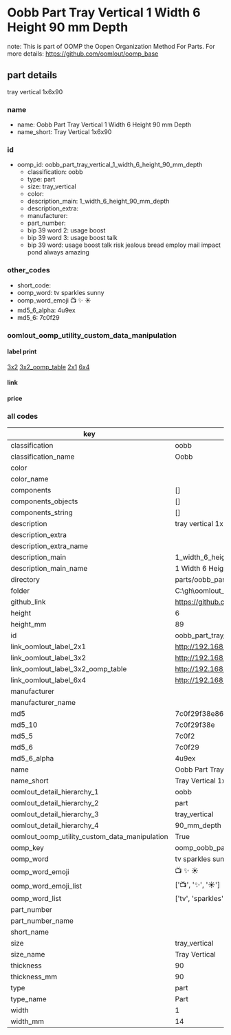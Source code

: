# Oobb Part Tray Vertical 1 Width 6 Height 90 mm Depth  

note: This is part of OOMP the Oopen Organization Method For Parts. For more details: https://github.com/oomlout/oomp_base

##  part details
  



tray vertical 1x6x90



### name
* name: Oobb Part Tray Vertical 1 Width 6 Height 90 mm Depth
* name_short: Tray Vertical 1x6x90 
### id
* oomp_id: oobb_part_tray_vertical_1_width_6_height_90_mm_depth
  * classification: oobb
  * type: part
  * size: tray_vertical
  * color: 
  * description_main: 1_width_6_height_90_mm_depth
  * description_extra: 
  * manufacturer: 
  * part_number: 
  * bip 39 word 2: usage boost
  * bip 39 word 3: usage boost talk
  * bip 39 word: usage boost talk risk jealous bread employ mail impact pond always amazing

### other_codes
* short_code: 
* oomp_word: tv sparkles sunny
* oomp_word_emoji :tv: :sparkles: :sunny:
* md5_6_alpha: 4u9ex
* md5_6: 7c0f29






### oomlout_oomp_utility_custom_data_manipulation
#### label print
[3x2](http://192.168.1.245:1112/?label=oomp%204u9ex)
[3x2_oomp_table](http://192.168.1.108:1112/?label=oomp%204u9ex)
[2x1](http://192.168.1.242:1112/?label=oomp%204u9ex)
[6x4](http://192.168.1.55:1112/?label=oomp%204u9ex)    

#### link

                              

#### price







### all codes 
| key | value |  
| --- | --- |  
| classification | oobb |  
| classification_name | Oobb |  
| color |  |  
| color_name |  |  
| components | [] |  
| components_objects | [] |  
| components_string | [] |  
| description | tray vertical 1x6x90 |  
| description_extra |  |  
| description_extra_name |  |  
| description_main | 1_width_6_height_90_mm_depth |  
| description_main_name | 1 Width 6 Height 90 mm Depth |  
| directory | parts/oobb_part_tray_vertical_1_width_6_height_90_mm_depth |  
| folder | C:\gh\oomlout_oobb_version_4_generated_parts\parts\oobb_part_tray_vertical_1_width_6_height_90_mm_depth |  
| github_link | https://github.com/oomlout/oomlout_oomp_part_src/tree/main/parts/oobb_part_tray_vertical_1_width_6_height_90_mm_depth |  
| height | 6 |  
| height_mm | 89 |  
| id | oobb_part_tray_vertical_1_width_6_height_90_mm_depth |  
| link_oomlout_label_2x1 | http://192.168.1.242:1112/?label=oomp%204u9ex |  
| link_oomlout_label_3x2 | http://192.168.1.245:1112/?label=oomp%204u9ex |  
| link_oomlout_label_3x2_oomp_table | http://192.168.1.108:1112/?label=oomp%204u9ex |  
| link_oomlout_label_6x4 | http://192.168.1.55:1112/?label=oomp%204u9ex |  
| manufacturer |  |  
| manufacturer_name |  |  
| md5 | 7c0f29f38e86291c6dbbcba7bb066f7c |  
| md5_10 | 7c0f29f38e |  
| md5_5 | 7c0f2 |  
| md5_6 | 7c0f29 |  
| md5_6_alpha | 4u9ex |  
| name | Oobb Part Tray Vertical 1 Width 6 Height 90 mm Depth |  
| name_short | Tray Vertical 1x6x90  |  
| oomlout_detail_hierarchy_1 | oobb |  
| oomlout_detail_hierarchy_2 | part |  
| oomlout_detail_hierarchy_3 | tray_vertical |  
| oomlout_detail_hierarchy_4 | 90_mm_depth |  
| oomlout_oomp_utility_custom_data_manipulation | True |  
| oomp_key | oomp_oobb_part_tray_vertical_1_width_6_height_90_mm_depth |  
| oomp_word | tv sparkles sunny |  
| oomp_word_emoji | :tv: :sparkles: :sunny: |  
| oomp_word_emoji_list | [':tv:', ':sparkles:', ':sunny:'] |  
| oomp_word_list | ['tv', 'sparkles', 'sunny'] |  
| part_number |  |  
| part_number_name |  |  
| short_name |  |  
| size | tray_vertical |  
| size_name | Tray Vertical |  
| thickness | 90 |  
| thickness_mm | 90 |  
| type | part |  
| type_name | Part |  
| width | 1 |  
| width_mm | 14 |  
